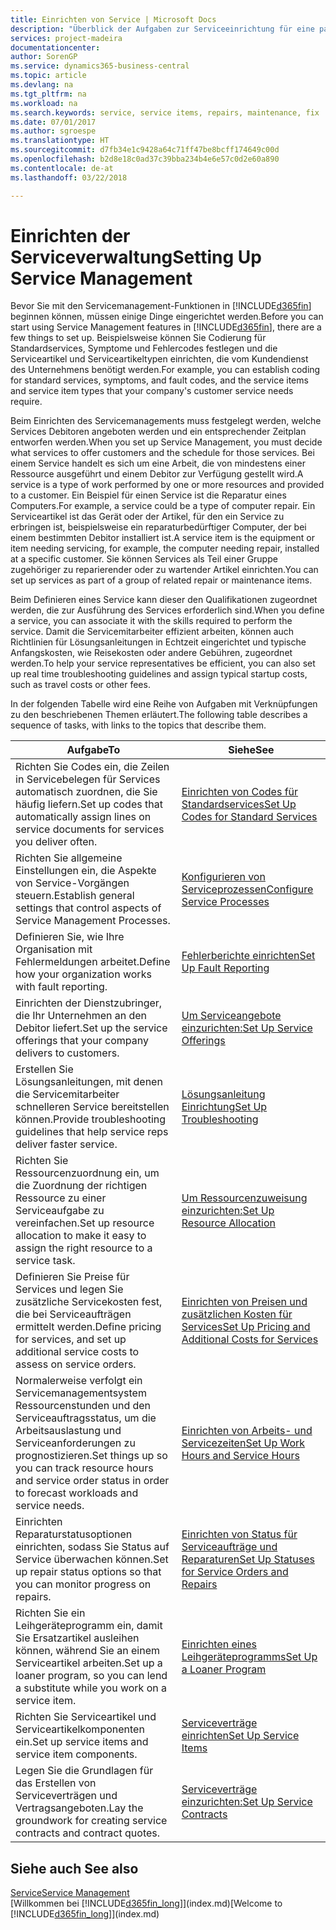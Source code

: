 ```yaml
---
title: Einrichten von Service | Microsoft Docs
description: "Überblick der Aufgaben zur Serviceeinrichtung für eine passende Serviceverwaltungsmethode für Ihre Organisation."
services: project-madeira
documentationcenter: 
author: SorenGP
ms.service: dynamics365-business-central
ms.topic: article
ms.devlang: na
ms.tgt_pltfrm: na
ms.workload: na
ms.search.keywords: service, service items, repairs, maintenance, fix
ms.date: 07/01/2017
ms.author: sgroespe
ms.translationtype: HT
ms.sourcegitcommit: d7fb34e1c9428a64c71ff47be8bcff174649c00d
ms.openlocfilehash: b2d8e18c0ad37c39bba234b4e6e57c0d2e60a890
ms.contentlocale: de-at
ms.lasthandoff: 03/22/2018

---
```


# <a name="setting-up-service-management"></a><span data-ttu-id="54f39-103">Einrichten der Serviceverwaltung</span><span class="sxs-lookup"><span data-stu-id="54f39-103">Setting Up Service Management</span></span>
<span data-ttu-id="54f39-104">Bevor Sie mit den Servicemanagement-Funktionen in [!INCLUDE[d365fin](includes/d365fin_md.md)] beginnen können, müssen einige Dinge eingerichtet werden.</span><span class="sxs-lookup"><span data-stu-id="54f39-104">Before you can start using Service Management features in [!INCLUDE[d365fin](includes/d365fin_md.md)], there are a few things to set up.</span></span> <span data-ttu-id="54f39-105">Beispielsweise können Sie Codierung für Standardservices, Symptome und Fehlercodes festlegen und die Serviceartikel und Serviceartikeltypen einrichten, die vom Kundendienst des Unternehmens benötigt werden.</span><span class="sxs-lookup"><span data-stu-id="54f39-105">For example, you can establish coding for standard services, symptoms, and fault codes, and the service items and service item types that your company's customer service needs require.</span></span>  

<span data-ttu-id="54f39-106">Beim Einrichten des Servicemanagements muss festgelegt werden, welche Services Debitoren angeboten werden und ein entsprechender Zeitplan entworfen werden.</span><span class="sxs-lookup"><span data-stu-id="54f39-106">When you set up Service Management, you must decide what services to offer customers and the schedule for those services.</span></span> <span data-ttu-id="54f39-107">Bei einem Service handelt es sich um eine Arbeit, die von mindestens einer Ressource ausgeführt und einem Debitor zur Verfügung gestellt wird.</span><span class="sxs-lookup"><span data-stu-id="54f39-107">A service is a type of work performed by one or more resources and provided to a customer.</span></span> <span data-ttu-id="54f39-108">Ein Beispiel für einen Service ist die Reparatur eines Computers.</span><span class="sxs-lookup"><span data-stu-id="54f39-108">For example, a service could be a type of computer repair.</span></span> <span data-ttu-id="54f39-109">Ein Serviceartikel ist das Gerät oder der Artikel, für den ein Service zu erbringen ist, beispielsweise ein reparaturbedürftiger Computer, der bei einem bestimmten Debitor installiert ist.</span><span class="sxs-lookup"><span data-stu-id="54f39-109">A service item is the equipment or item needing servicing, for example, the computer needing repair, installed at a specific customer.</span></span> <span data-ttu-id="54f39-110">Sie können Services als Teil einer Gruppe zugehöriger zu reparierender oder zu wartender Artikel einrichten.</span><span class="sxs-lookup"><span data-stu-id="54f39-110">You can set up services as part of a group of related repair or maintenance items.</span></span>  
  
<span data-ttu-id="54f39-111">Beim Definieren eines Service kann dieser den Qualifikationen zugeordnet werden, die zur Ausführung des Services erforderlich sind.</span><span class="sxs-lookup"><span data-stu-id="54f39-111">When you define a service, you can associate it with the skills required to perform the service.</span></span> <span data-ttu-id="54f39-112">Damit die Servicemitarbeiter effizient arbeiten, können auch Richtlinien für Lösungsanleitungen in Echtzeit eingerichtet und typische Anfangskosten, wie Reisekosten oder andere Gebühren, zugeordnet werden.</span><span class="sxs-lookup"><span data-stu-id="54f39-112">To help your service representatives be efficient, you can also set up real time troubleshooting guidelines and assign typical startup costs, such as travel costs or other fees.</span></span>  

<span data-ttu-id="54f39-113">In der folgenden Tabelle wird eine Reihe von Aufgaben mit Verknüpfungen zu den beschriebenen Themen erläutert.</span><span class="sxs-lookup"><span data-stu-id="54f39-113">The following table describes a sequence of tasks, with links to the topics that describe them.</span></span>  
  
| <span data-ttu-id="54f39-114">Aufgabe</span><span class="sxs-lookup"><span data-stu-id="54f39-114">To</span></span> | <span data-ttu-id="54f39-115">Siehe</span><span class="sxs-lookup"><span data-stu-id="54f39-115">See</span></span> |
| --- | --- |
| <span data-ttu-id="54f39-116">Richten Sie Codes ein, die Zeilen in Servicebelegen für Services automatisch zuordnen, die Sie häufig liefern.</span><span class="sxs-lookup"><span data-stu-id="54f39-116">Set up codes that automatically assign lines on service documents for services you deliver often.</span></span> |[<span data-ttu-id="54f39-117">Einrichten von Codes für Standardservices</span><span class="sxs-lookup"><span data-stu-id="54f39-117">Set Up Codes for Standard Services</span></span>](service-how-setup-service-coding.md)|
| <span data-ttu-id="54f39-118">Richten Sie allgemeine Einstellungen ein, die Aspekte von Service-Vorgängen steuern.</span><span class="sxs-lookup"><span data-stu-id="54f39-118">Establish general settings that control aspects of Service Management Processes.</span></span>|[<span data-ttu-id="54f39-119">Konfigurieren von Serviceprozessen</span><span class="sxs-lookup"><span data-stu-id="54f39-119">Configure Service Processes</span></span>](service-setup-service-processes.md)|
| <span data-ttu-id="54f39-120">Definieren Sie, wie Ihre Organisation mit Fehlermeldungen arbeitet.</span><span class="sxs-lookup"><span data-stu-id="54f39-120">Define how your organization works with fault reporting.</span></span> |[<span data-ttu-id="54f39-121">Fehlerberichte einrichten</span><span class="sxs-lookup"><span data-stu-id="54f39-121">Set Up Fault Reporting</span></span>](service-how-setup-fault-reporting.md) |
| <span data-ttu-id="54f39-122">Einrichten der Dienstzubringer, die Ihr Unternehmen an den Debitor liefert.</span><span class="sxs-lookup"><span data-stu-id="54f39-122">Set up the service offerings that your company delivers to customers.</span></span>|[<span data-ttu-id="54f39-123">Um Serviceangebote einzurichten:</span><span class="sxs-lookup"><span data-stu-id="54f39-123">Set Up Service Offerings</span></span>](service-how-setup-service-offerings.md)|
| <span data-ttu-id="54f39-124">Erstellen Sie Lösungsanleitungen, mit denen die Servicemitarbeiter schnelleren Service bereitstellen können.</span><span class="sxs-lookup"><span data-stu-id="54f39-124">Provide troubleshooting guidelines that help service reps deliver faster service.</span></span> |[<span data-ttu-id="54f39-125">Lösungsanleitung Einrichtung</span><span class="sxs-lookup"><span data-stu-id="54f39-125">Set Up Troubleshooting</span></span>](service-how-setup-troubleshooting.md) |
| <span data-ttu-id="54f39-126">Richten Sie Ressourcenzuordnung ein, um die Zuordnung der richtigen Ressource zu einer Serviceaufgabe zu vereinfachen.</span><span class="sxs-lookup"><span data-stu-id="54f39-126">Set up resource allocation to make it easy to assign the right resource to a service task.</span></span> |[<span data-ttu-id="54f39-127">Um Ressourcenzuweisung einzurichten:</span><span class="sxs-lookup"><span data-stu-id="54f39-127">Set Up Resource Allocation</span></span>](service-how-setup-resource-allocation.md) |
| <span data-ttu-id="54f39-128">Definieren Sie Preise für Services und legen Sie zusätzliche Servicekosten fest, die bei Serviceaufträgen ermittelt werden.</span><span class="sxs-lookup"><span data-stu-id="54f39-128">Define pricing for services, and set up additional service costs to assess on service orders.</span></span> |[<span data-ttu-id="54f39-129">Einrichten von Preisen und zusätzlichen Kosten für Services</span><span class="sxs-lookup"><span data-stu-id="54f39-129">Set Up Pricing and Additional Costs for Services</span></span>](service-how-setup-service-costs-pricing.md)|
| <span data-ttu-id="54f39-130">Normalerweise verfolgt ein Servicemanagementsystem Ressourcenstunden und den Serviceauftragsstatus, um die Arbeitsauslastung und Serviceanforderungen zu prognostizieren.</span><span class="sxs-lookup"><span data-stu-id="54f39-130">Set things up so you can track resource hours and service order status in order to forecast workloads and service needs.</span></span>|[<span data-ttu-id="54f39-131">Einrichten von Arbeits- und Servicezeiten</span><span class="sxs-lookup"><span data-stu-id="54f39-131">Set Up Work Hours and Service Hours</span></span>](service-how-setup-work-service-hours.md)|
| <span data-ttu-id="54f39-132">Einrichten Reparaturstatusoptionen einrichten, sodass Sie Status auf Service überwachen können.</span><span class="sxs-lookup"><span data-stu-id="54f39-132">Set up repair status options so that you can monitor progress on repairs.</span></span> | [<span data-ttu-id="54f39-133">Einrichten von Status für Serviceaufträge und Reparaturen</span><span class="sxs-lookup"><span data-stu-id="54f39-133">Set Up Statuses for Service Orders and Repairs</span></span>](service-order-repair-status.md)|
| <span data-ttu-id="54f39-134">Richten Sie ein Leihgeräteprogramm ein, damit Sie Ersatzartikel ausleihen können, während Sie an einem Serviceartikel arbeiten.</span><span class="sxs-lookup"><span data-stu-id="54f39-134">Set up a loaner program, so you can lend a substitute while you work on a service item.</span></span> |[<span data-ttu-id="54f39-135">Einrichten eines Leihgeräteprogramms</span><span class="sxs-lookup"><span data-stu-id="54f39-135">Set Up a Loaner Program</span></span>](service-how-setup-loaner-program.md) |
| <span data-ttu-id="54f39-136">Richten Sie Serviceartikel und Serviceartikelkomponenten ein.</span><span class="sxs-lookup"><span data-stu-id="54f39-136">Set up service items and service item components.</span></span> |[<span data-ttu-id="54f39-137">Serviceverträge einrichten</span><span class="sxs-lookup"><span data-stu-id="54f39-137">Set Up Service Items</span></span>](service-how-setup-service-items.md) |
| <span data-ttu-id="54f39-138">Legen Sie die Grundlagen für das Erstellen von Serviceverträgen und Vertragsangeboten.</span><span class="sxs-lookup"><span data-stu-id="54f39-138">Lay the groundwork for creating service contracts and contract quotes.</span></span> |[<span data-ttu-id="54f39-139">Serviceverträge einzurichten:</span><span class="sxs-lookup"><span data-stu-id="54f39-139">Set Up Service Contracts</span></span>](service-how-setup-service-contracts.md) |

## <a name="see-also"></a><span data-ttu-id="54f39-140">Siehe auch </span><span class="sxs-lookup"><span data-stu-id="54f39-140">See also</span></span>
[<span data-ttu-id="54f39-141">Service</span><span class="sxs-lookup"><span data-stu-id="54f39-141">Service Management</span></span>](service-service.md)  
<span data-ttu-id="54f39-142">[Willkommen bei [!INCLUDE[d365fin_long](includes/d365fin_long_md.md)]](index.md)</span><span class="sxs-lookup"><span data-stu-id="54f39-142">[Welcome to [!INCLUDE[d365fin_long](includes/d365fin_long_md.md)]](index.md)</span></span>  

